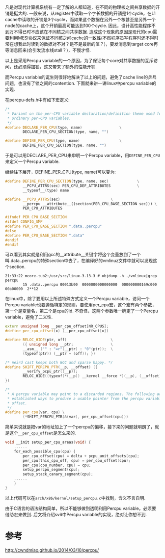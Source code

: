 
凡是对现代计算机系统有一定了解的人都知道，在不同的物理核之间共享数据的开销是挺大的. 一般来说，从register中读取一个字长数据的开销是1个cycle，在L1 cache中读取的开销是3个cycle，而如果这个数据在另外一个核甚至是另外一个node的cache上，这个开销最高可能达到100个cycle. 因此，设计高性能程序不到万不得已时不应该在不同核之间共享数据. 造成这个现象的原因是现代的cpu需要利用MESI协议来保证不同核之间cache的一致性(不然程序员写程序时还不得时常在想我此时读到的数据对不对？是不是最新的值？)，要发消息到target core再等消息回来(会引发流水线stall？)，不慢才怪. 

以上是采用Percpu variable的一个原因，为了保证每个core对共享数据的互斥访问，还必须得加锁，这又带来了额外的性能开销. 

而Percpu variable的诞生则很好地解决了以上的问题，避免了cache line的乒乓问题，也没有了锁之间的contention. 下面就来讲一讲linux中percpu variable的实现. 

在percpu-defs.h中有如下宏定义: 

```cpp
/*
 * Variant on the per-CPU variable declaration/definition theme used for
 * ordinary per-CPU variables.
 */
#define DECLARE_PER_CPU(type, name)                 \
        DECLARE_PER_CPU_SECTION(type, name, "")

#define DEFINE_PER_CPU(type, name)                  \
        DEFINE_PER_CPU_SECTION(type, name, "")
```

于是可以用DECLARE_PER_CPU来申明一个Percpu variable，用`DEFINE_PER_CPU`来定义一个Percpu variable. 

继续往下展开，DEFINE_PER_CPU(type, name)可以变为: 

```cpp
#define DEFINE_PER_CPU_SECTION(type, name, sec)             \
        __PCPU_ATTRS(sec) PER_CPU_DEF_ATTRIBUTES            \
        __typeof__(type) name

#define __PCPU_ATTRS(sec)                       \
        __percpu __attribute__((section(PER_CPU_BASE_SECTION sec))) \
        PER_CPU_ATTRIBUTES

#ifndef PER_CPU_BASE_SECTION
#ifdef CONFIG_SMP
#define PER_CPU_BASE_SECTION ".data..percpu"
#else
#define PER_CPU_BASE_SECTION ".data"
#endif
#endif
```

可以看到其实就是利用gcc的__attribute__关键字将这个变量放到了一个叫.data..percpu的特殊section中去了，在编译好的vmlinuz文件中就可以发现这个section. 

```
21:33:22 mcore-tub2:/usr/src/linux-3.13.3 # objdump -h ./vmlinux|grep percpu
        15 .data..percpu 00013b00  0000000000000000  000000000169c000  00a00000  2**12
```

在linux中，除了要用以上所述特殊方式定义一个Percpu variable，访问一个Percpu variable也要遵循特定的规则，要使用per_cpu宏，这个宏有两个参数，第一个是变量名，第二个是cpu的id. 不奇怪，这两个参数唯一确定了一个Percpu variable，避免了二义性. 

```cpp
extern unsigned long __per_cpu_offset[NR_CPUS];
#define per_cpu_offset(x) (__per_cpu_offset[x])

#define RELOC_HIDE(ptr, off)                    \
        ({ unsigned long __ptr;                 \
        __asm__ ("" : "=r"(__ptr) : "0"(ptr));  \
        (typeof(ptr)) (__ptr + (off)); })

/* Weird cast keeps both GCC and sparse happy. */
#define SHIFT_PERCPU_PTR(__p, __offset) ({                                  \
        __verify_pcpu_ptr((__p));                                           \
        RELOC_HIDE((typeof(*(__p)) __kernel __force *)(__p), (__offset));   \
})

/*
 * A percpu variable may point to a discarded regions. The following are
 * established ways to produce a usable pointer from the percpu variable
 * offset.
 */
#define per_cpu(var, cpu) \
        (*SHIFT_PERCPU_PTR(&(var), per_cpu_offset(cpu)))
```

简单来说就是把var的地址加上了一个percpu的偏移，接下来的问题就明朗了，就是这个`__per_cpu_offset`是怎么来的. 

```cpp
void __init setup_per_cpu_areas(void) {
    ......
    for_each_possible_cpu(cpu) {
        per_cpu_offset(cpu) = delta + pcpu_unit_offsets[cpu];
        per_cpu(this_cpu_off, cpu) = per_cpu_offset(cpu);
        per_cpu(cpu_number, cpu) = cpu;
        setup_percpu_segment(cpu);
        setup_stack_canary_segment(cpu);
    ......
    }
}
```

以上代码可以在`arch/x86/kernel/setup_percpu.c`中找到，含义不言自明. 

由于C语言的语法结构简单，所以不能够做到透明利用Percpu variable，必须要借助宏来做到. 后文将介绍sv6中Percpu variable的实现，绝对让你想不到. 

# 参考

http://cwndmiao.github.io/2014/03/10/percpu/